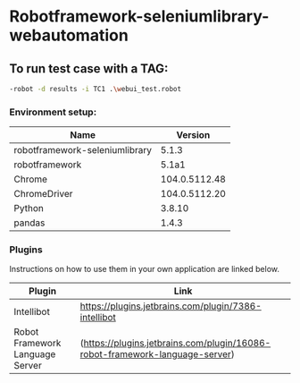 # Robotframework-seleniumlibrary-webautomation

## To run test case with a TAG:

```sh
-robot -d results -i TC1 .\webui_test.robot
```

### Environment setup:

| Name | Version |
| ------ | ------ |
| robotframework-seleniumlibrary    | 5.1.3 |
| robotframework                    | 5.1a1 |
| Chrome                            | 104.0.5112.48 |
| ChromeDriver                      | 104.0.5112.20 |
| Python                            | 3.8.10 |
| pandas                            | 1.4.3 |


### Plugins

Instructions on how to use them in your own application are linked below.

| Plugin | Link |
| ------ | ------ |
| Intellibot | https://plugins.jetbrains.com/plugin/7386-intellibot |
| Robot Framework Language Server | (https://plugins.jetbrains.com/plugin/16086-robot-framework-language-server) |
